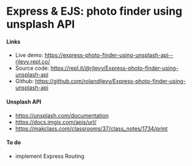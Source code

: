 # Express & EJS: photo finder using unsplash API

#### Links
- Live demo: https://express-photo-finder-using-unsplash-api--rjlevy.repl.co/
- Source code: https://repl.it/@rjlevy/Express-photo-finder-using-unsplash-api
- Github: https://github.com/rolandjlevy/Express-photo-finder-using-unsplash-api

#### Unsplash API
- https://unsplash.com/documentation
- https://docs.imgix.com/apis/url/
- https://makclass.com/classrooms/37/class_notes/1734/print

#### To do
- implement Express Routing

